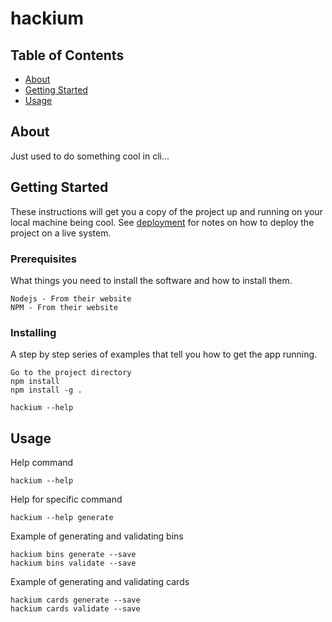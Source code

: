 # hackium

## Table of Contents

- [About](#about)
- [Getting Started](#getting_started)
- [Usage](#usage)

## About <a name = "about"></a>

Just used to do something cool in cli...

## Getting Started <a name = "getting_started"></a>

These instructions will get you a copy of the project up and running on your local machine being cool. See [deployment](#deployment) for notes on how to deploy the project on a live system.

### Prerequisites

What things you need to install the software and how to install them.

```
Nodejs - From their website
NPM - From their website
```

### Installing <a name = "deployment"></a>

A step by step series of examples that tell you how to get the app running.

```
Go to the project directory
npm install
npm install -g .
```

```
hackium --help
```


## Usage <a name = "usage"></a>

Help command
```
hackium --help
```

Help for specific command
```
hackium --help generate
```

Example of generating and validating bins
```
hackium bins generate --save
hackium bins validate --save
```

Example of generating and validating cards
```
hackium cards generate --save
hackium cards validate --save
```


